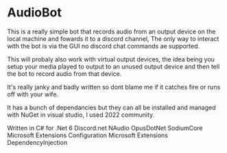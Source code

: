 # AudioBot
This is a really simple bot that records audio from an output device on the local machine and fowards it to a discord channel, The only way to interact with the bot is via the GUI no discord chat commands ae supported.

This will probaly also work with virtual output devices, the idea being you setup your media played to output to an unused output device and then tell the bot to record audio from that device.

It's really janky and badly written so dont blame me if it catches fire or runs off with your wife.

It has a bunch of dependancies but they can all be installed and managed with NuGet in visual studio, I used 2022 community.

Written in C# for .Net 6
Discord.net
NAudio
OpusDotNet
SodiumCore
Microsoft Extensions Configuration
Microsoft Extensions DependencyInjection
